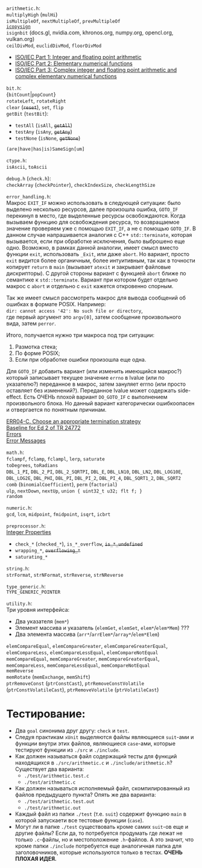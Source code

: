 `arithmetic.h`:<br/>
`multiplyHigh` (`mulHi`)<br/>
`isMultipleOf`, `nextMultipleOf`, `prevMultipleOf`<br/>
[`icopysign`](https://gcc.gnu.org/onlinedocs/gfortran/SIGN.html)<br/>
`isignbit` (docs.gl, nvidia.com, khronos.org, numpy.org, opencl.org, vulkan.org)<br/>
`ceilDivMod`, `euclidDivMod`, `floorDivMod`

- [ISO/IEC Part 1: Integer and floating point arithmetic](http://www.open-std.org/jtc1/sc22/wg11/docs/n519.pdf)
- [ISO/IEC Part 2: Elementary numerical functions](http://www.open-std.org/jtc1/sc22/wg11/docs/n462.pdf)
- [ISO/IEC Part 3: Complex integer and floating point arithmetic and complex elementary numerical functions](http://www.open-std.org/jtc1/sc22/wg11/docs/n497.pdf)

`bit.h`:<br/>
{`bitCount`|`popCount`}<br/>
`rotateLeft`, `rotateRight`<br/>
`clear` (~~`reset`~~), `set`, `flip`<br/>
 `getBit` (`testBit`):<br/>
 - `testAll` (`isAll`, ~~`getAll`~~)
 - `testAny` (`isAny`, ~~`getAny`~~)
 - `testNone` (`isNone`, ~~`getNone`~~)

`(are|have|has|is)SameSign[um]`

`ctype.h`:<br/>
`isAscii`, `toAscii`

`debug.h` (`check.h`):<br/>
`checkArray` (`checkPointer`), `checkIndexSize`, `checkLengthSize`

`error_handling.h`:<br/>
Макрос `EXIT_IF` можно использовать в следующей ситуации: было выделено несколько ресурсов, далее произошла ошибка, `GOTO_IF` перекинул в место, где выделенные ресурсы освобождаются. Когда вызываем функцию для освобождения ресурса, то возвращаемое значение проверяем уже с помощью `EXIT_IF`, а не с помощью `GOTO_IF`. В данном случае напрашивается аналогия с C++ `std::terminate`, которая вызывается, если при обработке исключения, было выброшено еще одно. Возможно, в рамках данной аналогии, имеет смысл вместо функции `exit`, использовать `_Exit`, или даже `abort`. Но вариант, просто `exit` видится более органичным, более интуитивным, так как в точности копирует `return` в `main` (вызывает `atexit` и закрывает файловые дискрипторы). С другой стороны вариант с функцией `abort` ближе по семантике к `std::terminate`. Вариант при котором будет отдельно макрос с `abort` и отдельно с `exit` кажется откровенно спорным.

Так же имеет смысл рассмотреть макрос для вывода сообщений об ошибках в формате POSIX. Например:<br/>
`dir: cannot access '42': No such file or directory`,<br/>
где первый аргумент это `argv[0]`, затем сообщение произвольного вида, затем `perror`.

Итого, получается нужно три макроса под три ситуации:<br/>
1) Размотка стека;<br/>
2) По форме POSIX;<br/>
3) Если при обработке ошибки произошла еще одна.

Для `GOTO_IF` добавить вариант (или изменить имеющийся макрос?) который записывает текущее значение `errno` в lvalue (или по указателю?) переданное в макрос, затем зануляет errno (или просто оставляет без изменений?). Переданное lvalue может содержать side-effect. Есть ОЧЕНЬ плохой вариант `DO_GOTO_IF` с выполнением произвольного блока. Но данный вариант категорически ошибкоопасен и отвергается по понятным причинам.

[ERR04-C. Choose an appropriate termination strategy](https://wiki.sei.cmu.edu/confluence/display/c/ERR04-C.+Choose+an+appropriate+termination+strategy)<br/>
[Baseline for Ed 2 of TR 24772](https://www.open-std.org/jtc1/sc22/wg23/docs/ISO-IECJTC1-SC22-WG23_N0453-baseline-wd-pdtr-24772-2013-06.pdf)<br/>
[Errors](https://www.gnu.org/prep/standards/html_node/Errors.html)<br/>
[Error Messages](https://www.gnu.org/software/libc/manual/html_node/Error-Messages.html)

`math.h`:<br/>
`fclampf`, `fclamp`, `fclampl`, `lerp`, `saturate`<br/>
`toDegrees`, `toRadians`<br/>
`DBL_1_PI`, `DBL_2_PI`, `DBL_2_SQRTPI`, `DBL_E`, `DBL_LN10`, `DBL_LN2`, `DBL_LOG10E`, `DBL_LOG2E`, `DBL_PHI`, `DBL_PI`, `DBL_PI_2`, `DBL_PI_4`, `DBL_SQRT1_2`, `DBL_SQRT2`<br/>
`comb` (`binomialCoefficient`), `perm` (`factorial`)<br/>
`ulp`, `nextDown`, `nextUp`, `union { uint32_t u32; flt f; }`<br/>
`random`

`numeric.h`:<br/>
`gcd`, `lcm`, `midpoint`, `fmidpoint`, `isqrt`, `icbrt`

`preprocessor.h`:<br/>
[Integer Properties](https://www.gnu.org/software/gnulib/manual/html_node/Integer-Properties.html)
- `check_*` (`checked_*`), `is_*_overflow`, ~~`is_*_undefined`~~
- `wrapping_*`, ~~`overflowing_*`~~
- `saturating_*`

`string.h`:<br/>
`strFormat`, `strNFormat`, `strReverse`, `strNReverse`

`type_generic.h`:<br/>
`TYPE_GENERIC_POINTER`

`utility.h`:<br/>
Три уровня интерфейса:
- Два указателя (`mem*`)
- Элемент массива и указатель (`elemGet`, `elemSet`, `elem*`/`elem*Mem`) ???
- Два элемента массива (`arr*`/`arrElem*`/`array*`/`elem*Elem`)

`elemCompareEqual`, `elemCompareGreater`, `elemCompareGreaterEqual`, `elemCompareLess`, `elemCompareLessEqual`, `elemCompareNotEqual`<br/>
`memCompareEqual`, `memCompareGreater`, `memCompareGreaterEqual`, `memCompareLess`, `memCompareLessEqual`, `memCompareNotEqual`<br/>
`memReverse`<br/>
`memRotate` (`memExchange`, `memShift`)<br/>
`ptrRemoveConst` (`ptrConstCast`), `ptrRemoveConstVolatile` (`ptrConstVolatileCast`), `ptrRemoveVolatile` (`ptrVolatileCast`)

# Тестирование:<br/>
- Два `goal` синонима друг другу: `check` и `test`.
- Следуя практикам `xUnit` выделяются файлы являющиеся `suit`-ами и функции внутри этих файлов, являющиеся `case`-ами, которые тестируют функции из `./src` и `./include`.
- Как должен называться файл содержащий тесты для функций находящихся в `./src/arithmetic.c` и `./include/arithmetic.h`? Существует два варианта:
  - `./test/arithmetic.test.c`
  - `./test/arithmetic.c`
- Как должен называться исполняемый файл, скомпилированный из файлов предыдущего пункта? Опять же два варианта:
  - `./test/arithmetic.test.out`
  - `./test/arithmetic.out`
- Каждый файл из папки `./test` (т.е. `suit`) содержит функцию `main` в которой запускаети все тестовые функции (`case`).
- Могут ли в папке `./test` существовать кроме самих `suit`-ов еще и другие файлы? Если да, то потребуется продумать где лежат не только `.c`-файлы, но и местоположение `.h`-файлов. А это значит, что кроме папки `./include` потребуется еще аналогичная папка для заголовочников, которые используются только в тестах. **ОЧЕНЬ ПЛОХАЯ ИДЕЯ.**
